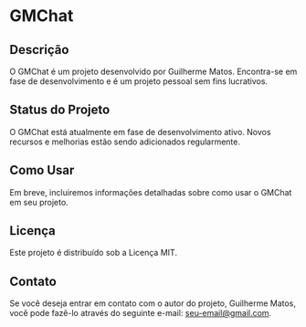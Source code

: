 # GMChat

## Descrição

O GMChat é um projeto desenvolvido por Guilherme Matos. Encontra-se em fase de desenvolvimento e é um projeto pessoal sem fins lucrativos.

## Status do Projeto

O GMChat está atualmente em fase de desenvolvimento ativo. Novos recursos e melhorias estão sendo adicionados regularmente.

## Como Usar

Em breve, incluiremos informações detalhadas sobre como usar o GMChat em seu projeto.

## Licença

Este projeto é distribuído sob a Licença MIT.

## Contato

Se você deseja entrar em contato com o autor do projeto, Guilherme Matos, você pode fazê-lo através do seguinte e-mail: [seu-email@gmail.com](mailto:seu-email@gmail.com).
